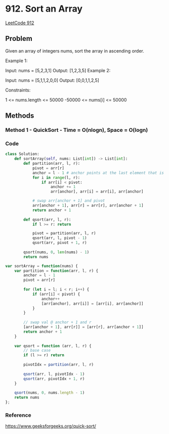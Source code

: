 # 912. Sort an Array

[LeetCode 912](https://leetcode.com/problems/sort-an-array/)

## Problem
Given an array of integers nums, sort the array in ascending order.

Example 1:

Input: nums = [5,2,3,1]
Output: [1,2,3,5]
Example 2:

Input: nums = [5,1,1,2,0,0]
Output: [0,0,1,1,2,5]


Constraints:

1 <= nums.length <= 50000
-50000 <= nums[i] <= 50000


## Methods
### Method 1 - QuickSort - Time = O(nlogn), Space = O(logn)


### Code
```Python
class Solution:
    def sortArray(self, nums: List[int]) -> List[int]:
        def partition(arr, l, r):
            pivot = arr[r]
            anchor = l - 1 # anchor points at the last element that is smaller than pivot
            for i in range(l, r):
                if arr[i] < pivot:
                    anchor += 1
                    arr[anchor], arr[i] = arr[i], arr[anchor]

            # swap arr[anchor + 1] and pivot
            arr[anchor + 1], arr[r] = arr[r], arr[anchor + 1]
            return anchor + 1
        
        def qsort(arr, l, r):
            if l >= r: return

            pivot = partition(arr, l, r)
            qsort(arr, l, pivot - 1)
            qsort(arr, pivot + 1, r)
        
        qsort(nums, 0, len(nums) - 1)
        return nums
```

```JavaScript
var sortArray = function(nums) {
    var partition = function(arr, l, r) {
        anchor = l - 1
        pivot = arr[r]
        
        for (let i = l; i < r; i++) {
            if (arr[i] < pivot) {
                anchor++
                [arr[anchor], arr[i]] = [arr[i], arr[anchor]]
            }
        }
        
        // swap val @ anchor + 1 and r
        [arr[anchor + 1], arr[r]] = [arr[r], arr[anchor + 1]]
        return anchor + 1
    }
    
    var qsort = function (arr, l, r) {
        // base case
        if (l >= r) return
        
        pivotIdx = partition(arr, l, r)
        
        qsort(arr, l, pivotIdx - 1)
        qsort(arr, pivotIdx + 1, r)
    }
    
    qsort(nums, 0, nums.length - 1)
    return nums
};
```

### Reference

https://www.geeksforgeeks.org/quick-sort/